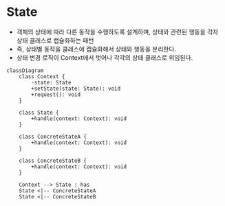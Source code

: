 # State

- 객체의 상태에 따라 다른 동작을 수행하도록 설계하며, 상태와 관련된 행동을 각자 상태 클래스로 캡슐화하는 패턴
- 즉, 상태별 동작을 클래스에 캡슐화해서 상태와 행동을 분리한다.
- 상태 변경 로직이 Context에서 벗어나 각각의 상태 클래스로 위임된다.

```mermaid
classDiagram
    class Context {
        -state: State
        +setState(state: State): void
        +request(): void
    }

    class State {
        +handle(context: Context): void
    }

    class ConcreteStateA {
        +handle(context: Context): void
    }

    class ConcreteStateB {
        +handle(context: Context): void
    }

    Context --> State : has
    State <|-- ConcreteStateA
    State <|-- ConcreteStateB

```